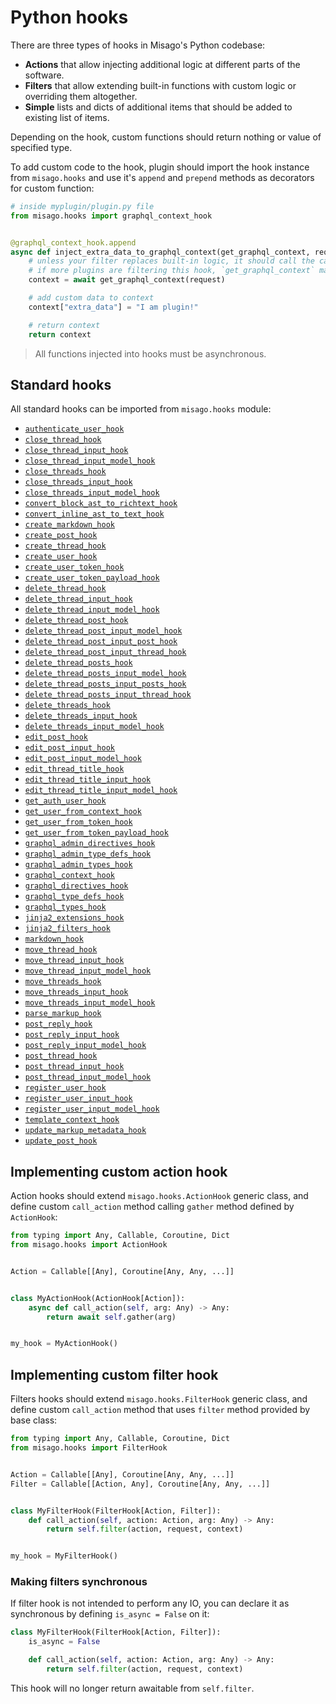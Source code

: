 Python hooks
============

There are three types of hooks in Misago's Python codebase:

- **Actions** that allow injecting additional logic at different parts of the software.
- **Filters** that allow extending built-in functions with custom logic or overriding them altogether.
- **Simple** lists and dicts of additional items that should be added to existing list of items.

Depending on the hook, custom functions should return nothing or value of specified type.

To add custom code to the hook, plugin should import the hook instance from `misago.hooks` and use it's `append` and `prepend` methods as decorators for custom function:

```python
# inside myplugin/plugin.py file
from misago.hooks import graphql_context_hook


@graphql_context_hook.append
async def inject_extra_data_to_graphql_context(get_graphql_context, request):
    # unless your filter replaces built-in logic, it should call the callable passed as first argument.
    # if more plugins are filtering this hook, `get_graphql_context` may be next filter instead!
    context = await get_graphql_context(request)

    # add custom data to context
    context["extra_data"] = "I am plugin!"

    # return context
    return context
```

> All functions injected into hooks must be asynchronous.


Standard hooks
--------------

All standard hooks can be imported from `misago.hooks` module:

- [`authenticate_user_hook`](./authenticate-user-hook.md)
- [`close_thread_hook`](./close-thread-hook.md)
- [`close_thread_input_hook`](./close-thread-input-hook.md)
- [`close_thread_input_model_hook`](./close-thread-input-model-hook.md)
- [`close_threads_hook`](./close-threads-hook.md)
- [`close_threads_input_hook`](./close-threads-input-hook.md)
- [`close_threads_input_model_hook`](./close-threads-input-model-hook.md)
- [`convert_block_ast_to_richtext_hook`](./convert-block-ast-to-richtext-hook.md)
- [`convert_inline_ast_to_text_hook`](./convert-inline-ast-to-text-hook.md)
- [`create_markdown_hook`](./create-markdown-hook.md)
- [`create_post_hook`](./create-post-hook.md)
- [`create_thread_hook`](./create-thread-hook.md)
- [`create_user_hook`](./create-user-hook.md)
- [`create_user_token_hook`](./create-user-token-hook.md)
- [`create_user_token_payload_hook`](./create-user-token-payload-hook.md)
- [`delete_thread_hook`](./delete-thread-hook.md)
- [`delete_thread_input_hook`](./delete-thread-input-hook.md)
- [`delete_thread_input_model_hook`](./delete-thread-input-model-hook.md)
- [`delete_thread_post_hook`](./delete-thread-post-hook.md)
- [`delete_thread_post_input_model_hook`](./delete-thread-post-input-model-hook.md)
- [`delete_thread_post_input_post_hook`](./delete-thread-post-input-post-hook.md)
- [`delete_thread_post_input_thread_hook`](./delete-thread-post-input-thread-hook.md)
- [`delete_thread_posts_hook`](./delete-thread-posts-hook.md)
- [`delete_thread_posts_input_model_hook`](./delete-thread-posts-input-model-hook.md)
- [`delete_thread_posts_input_posts_hook`](./delete-thread-posts-input-posts-hook.md)
- [`delete_thread_posts_input_thread_hook`](./delete-thread-posts-input-thread-hook.md)
- [`delete_threads_hook`](./delete-threads-hook.md)
- [`delete_threads_input_hook`](./delete-threads-input-hook.md)
- [`delete_threads_input_model_hook`](./delete-threads-input-model-hook.md)
- [`edit_post_hook`](./edit-post-hook.md)
- [`edit_post_input_hook`](./edit-post-input-hook.md)
- [`edit_post_input_model_hook`](./edit-post-input-model-hook.md)
- [`edit_thread_title_hook`](./edit-thread-title-hook.md)
- [`edit_thread_title_input_hook`](./edit-thread-title-input-hook.md)
- [`edit_thread_title_input_model_hook`](./edit-thread-title-input-model-hook.md)
- [`get_auth_user_hook`](./get-auth-user-hook.md)
- [`get_user_from_context_hook`](./get-user-from-context-hook.md)
- [`get_user_from_token_hook`](./get-user-from-token-hook.md)
- [`get_user_from_token_payload_hook`](./get-user-from-token-payload-hook.md)
- [`graphql_admin_directives_hook`](./graphql-admin-directives-hook.md)
- [`graphql_admin_type_defs_hook`](./graphql-admin-type-defs-hook.md)
- [`graphql_admin_types_hook`](./graphql-admin-types-hook.md)
- [`graphql_context_hook`](./graphql-context-hook.md)
- [`graphql_directives_hook`](./graphql-directives-hook.md)
- [`graphql_type_defs_hook`](./graphql-type-defs-hook.md)
- [`graphql_types_hook`](./graphql-types-hook.md)
- [`jinja2_extensions_hook`](./jinja2-extensions-hook.md)
- [`jinja2_filters_hook`](./jinja2-filters-hook.md)
- [`markdown_hook`](./markdown-hook.md)
- [`move_thread_hook`](./move-thread-hook.md)
- [`move_thread_input_hook`](./move-thread-input-hook.md)
- [`move_thread_input_model_hook`](./move-thread-input-model-hook.md)
- [`move_threads_hook`](./move-threads-hook.md)
- [`move_threads_input_hook`](./move-threads-input-hook.md)
- [`move_threads_input_model_hook`](./move-threads-input-model-hook.md)
- [`parse_markup_hook`](./parse-markup-hook.md)
- [`post_reply_hook`](./post-reply-hook.md)
- [`post_reply_input_hook`](./post-reply-input-hook.md)
- [`post_reply_input_model_hook`](./post-reply-input-model-hook.md)
- [`post_thread_hook`](./post-thread-hook.md)
- [`post_thread_input_hook`](./post-thread-input-hook.md)
- [`post_thread_input_model_hook`](./post-thread-input-model-hook.md)
- [`register_user_hook`](./register-user-hook.md)
- [`register_user_input_hook`](./register-user-input-hook.md)
- [`register_user_input_model_hook`](./register-user-input-model-hook.md)
- [`template_context_hook`](./template-context-hook.md)
- [`update_markup_metadata_hook`](./update-markup-metadata-hook.md)
- [`update_post_hook`](./update-post-hook.md)


Implementing custom action hook
-------------------------------

Action hooks should extend `misago.hooks.ActionHook` generic class, and define custom `call_action` method calling `gather` method defined by `ActionHook`:

```python
from typing import Any, Callable, Coroutine, Dict
from misago.hooks import ActionHook


Action = Callable[[Any], Coroutine[Any, Any, ...]]


class MyActionHook(ActionHook[Action]):
    async def call_action(self, arg: Any) -> Any:
        return await self.gather(arg)


my_hook = MyActionHook()
```


Implementing custom filter hook
-------------------------------

Filters hooks should extend `misago.hooks.FilterHook` generic class, and define custom `call_action` method that uses `filter` method provided by base class:

```python
from typing import Any, Callable, Coroutine, Dict
from misago.hooks import FilterHook


Action = Callable[[Any], Coroutine[Any, Any, ...]]
Filter = Callable[[Action, Any], Coroutine[Any, Any, ...]]


class MyFilterHook(FilterHook[Action, Filter]):
    def call_action(self, action: Action, arg: Any) -> Any:
        return self.filter(action, request, context)


my_hook = MyFilterHook()
```


### Making filters synchronous

If filter hook is not intended to perform any IO, you can declare it as synchronous by defining `is_async = False` on it:


```python
class MyFilterHook(FilterHook[Action, Filter]):
    is_async = False

    def call_action(self, action: Action, arg: Any) -> Any:
        return self.filter(action, request, context)
```

This hook will no longer return awaitable from `self.filter`.